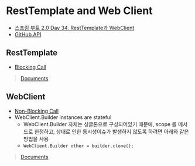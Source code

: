 # RestTemplate and Web Client

- [스프링 부트 2.0 Day 34. RestTemplate과 WebClient](https://www.youtube.com/watch?v=a4Hiz3pqizg&t=1738s)
- [GitHub API](https://docs.github.com/en/rest)

## RestTemplate

- [Blocking Call](https://github.com/BAEKJungHo/resttemplate-webclient/commit/70cbe126dba97e7d99bb0c6646d01dd321400617)

> [Documents](https://docs.spring.io/spring-boot/docs/current/reference/htmlsingle/#io.rest-client.resttemplate)

## WebClient

- [Non-Blocking Call](#)
- WebClient.Builder instances are stateful
  - WebClient.Builder 자체는 싱글톤으로 구성되어있기 때문에, scope 를 메서드로 한정하고, 상태로 인한 동시성이슈가 발생하지 않도록 하려면 아래와 같은 방법을 사용
  - `WebClient.Builder other = builder.clone();`

> [Documents](https://docs.spring.io/spring-boot/docs/current/reference/htmlsingle/#io.rest-client.webclient.customization)
